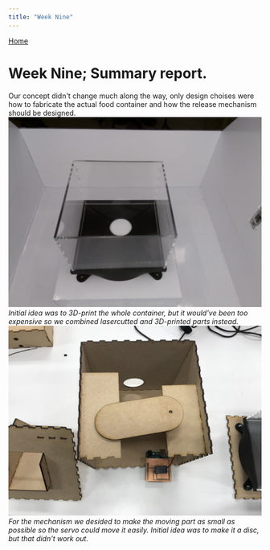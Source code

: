 ```yaml
---
title: "Week Nine"
---
```


[Home](https://kpalok.github.io/Digifab/)

# Week Nine; Summary report.

Our concept didn't change much along the way, only design choises were how to fabricate the actual food container and how the release mechanism should be designed. 
![Image missing.](https://raw.githubusercontent.com/kpalok/Digifab/gh-pages/Images/ContainerProtoBooth.jpg "Container") *Initial idea was to 3D-print the whole container, but it would've been too expensive so we combined lasercutted and 3D-printed parts instead.*
![Image missing.](https://raw.githubusercontent.com/kpalok/Digifab/gh-pages/Images/Mechanism.JPG "Mechanism") *For the mechanism we desided to make the moving part as small as possible so the servo could move it easily. Initial idea was to make it a disc, but that didn't work out.*
